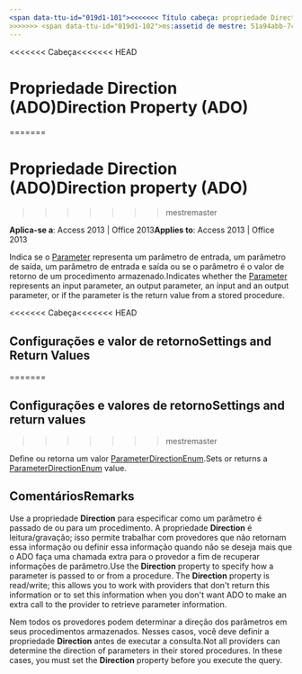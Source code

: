 ```yaml
---
<span data-ttu-id="019d1-101"><<<<<<< Título cabeça: propriedade Direction (ADO) TOCTitle: propriedade Direction (ADO) === título: propriedade Direction (ADO) TOCTitle: a propriedade Direction (ADO)</span><span class="sxs-lookup"><span data-stu-id="019d1-101"><<<<<<< HEAD title: Direction Property (ADO) TOCTitle: Direction Property (ADO) ======= title: Direction property (ADO) TOCTitle: Direction property (ADO)</span></span>
>>>>>>> <span data-ttu-id="019d1-102">ms:assetid de mestre: 51a94abb-7ce9-9adb-2b76-5391eb9f6863 ms:mtpsurl: https://msdn.microsoft.com/library/JJ249262(v=office.15) ms:contentKeyID: ms.date 48544823: 18/09/2015 mtps_version: v=office.15</span><span class="sxs-lookup"><span data-stu-id="019d1-102">master ms:assetid: 51a94abb-7ce9-9adb-2b76-5391eb9f6863 ms:mtpsurl: https://msdn.microsoft.com/library/JJ249262(v=office.15) ms:contentKeyID: 48544823 ms.date: 09/18/2015 mtps_version: v=office.15</span></span>
---
```


<span data-ttu-id="019d1-103"><<<<<<< Cabeça</span><span class="sxs-lookup"><span data-stu-id="019d1-103"><<<<<<< HEAD</span></span>
# <a name="direction-property-ado"></a><span data-ttu-id="019d1-104">Propriedade Direction (ADO)</span><span class="sxs-lookup"><span data-stu-id="019d1-104">Direction Property (ADO)</span></span>
=======
# <a name="direction-property-ado"></a><span data-ttu-id="019d1-105">Propriedade Direction (ADO)</span><span class="sxs-lookup"><span data-stu-id="019d1-105">Direction property (ADO)</span></span>
>>>>>>> <span data-ttu-id="019d1-106">mestre</span><span class="sxs-lookup"><span data-stu-id="019d1-106">master</span></span>


<span data-ttu-id="019d1-107">**Aplica-se a**: Access 2013 | Office 2013</span><span class="sxs-lookup"><span data-stu-id="019d1-107">**Applies to**: Access 2013 | Office 2013</span></span>

<span data-ttu-id="019d1-108">Indica se o [Parameter](parameter-object-ado.md) representa um parâmetro de entrada, um parâmetro de saída, um parâmetro de entrada e saída ou se o parâmetro é o valor de retorno de um procedimento armazenado.</span><span class="sxs-lookup"><span data-stu-id="019d1-108">Indicates whether the [Parameter](parameter-object-ado.md) represents an input parameter, an output parameter, an input and an output parameter, or if the parameter is the return value from a stored procedure.</span></span>

<span data-ttu-id="019d1-109"><<<<<<< Cabeça</span><span class="sxs-lookup"><span data-stu-id="019d1-109"><<<<<<< HEAD</span></span>
## <a name="settings-and-return-values"></a><span data-ttu-id="019d1-110">Configurações e valor de retorno</span><span class="sxs-lookup"><span data-stu-id="019d1-110">Settings and Return Values</span></span>
=======
## <a name="settings-and-return-values"></a><span data-ttu-id="019d1-111">Configurações e valores de retorno</span><span class="sxs-lookup"><span data-stu-id="019d1-111">Settings and return values</span></span>
>>>>>>> <span data-ttu-id="019d1-112">mestre</span><span class="sxs-lookup"><span data-stu-id="019d1-112">master</span></span>

<span data-ttu-id="019d1-113">Define ou retorna um valor [ParameterDirectionEnum](parameterdirectionenum.md).</span><span class="sxs-lookup"><span data-stu-id="019d1-113">Sets or returns a [ParameterDirectionEnum](parameterdirectionenum.md) value.</span></span>

## <a name="remarks"></a><span data-ttu-id="019d1-114">Comentários</span><span class="sxs-lookup"><span data-stu-id="019d1-114">Remarks</span></span>

<span data-ttu-id="019d1-p101">Use a propriedade **Direction** para especificar como um parâmetro é passado de ou para um procedimento. A propriedade **Direction** é leitura/gravação; isso permite trabalhar com provedores que não retornam essa informação ou definir essa informação quando não se deseja mais que o ADO faça uma chamada extra para o provedor a fim de recuperar informações de parâmetro.</span><span class="sxs-lookup"><span data-stu-id="019d1-p101">Use the **Direction** property to specify how a parameter is passed to or from a procedure. The **Direction** property is read/write; this allows you to work with providers that don't return this information or to set this information when you don't want ADO to make an extra call to the provider to retrieve parameter information.</span></span>

<span data-ttu-id="019d1-p102">Nem todos os provedores podem determinar a direção dos parâmetros em seus procedimentos armazenados. Nesses casos, você deve definir a propriedade **Direction** antes de executar a consulta.</span><span class="sxs-lookup"><span data-stu-id="019d1-p102">Not all providers can determine the direction of parameters in their stored procedures. In these cases, you must set the **Direction** property before you execute the query.</span></span>

